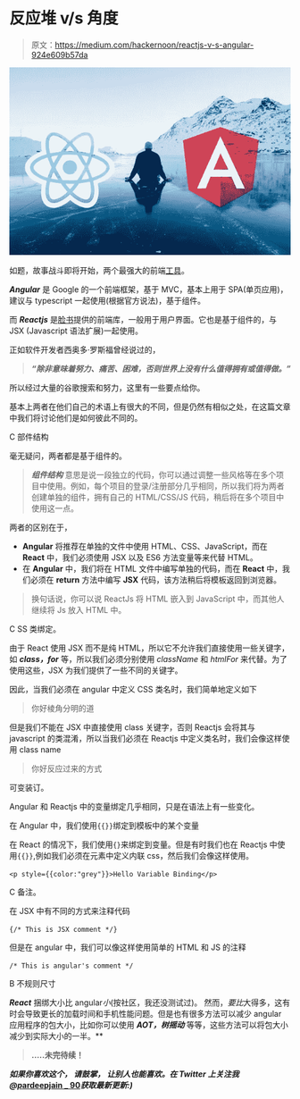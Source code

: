 # 反应堆 v/s 角度

> 原文：<https://medium.com/hackernoon/reactjs-v-s-angular-924e609b57da>

![](img/4c3a7c3d5c416019367e28ecb52602ef.png)

如题，故事战斗即将开始，两个最强大的前端[工具](https://hackernoon.com/tagged/tools)。

***Angular*** 是 Google 的一个前端框架，基于 MVC，基本上用于 SPA(单页应用)，建议与 typescript 一起使用(根据官方说法)，基于组件。

而 ***Reactjs*** 是[脸书](https://hackernoon.com/tagged/facebook)提供的前端库，一般用于用户界面。它也是基于组件的，与 JSX (Javascript 语法扩展)一起使用。

正如软件开发者西奥多·罗斯福曾经说过的，

> ***“除非意味着努力、痛苦、困难，否则世界上没有什么值得拥有或值得做。”***

所以经过大量的谷歌搜索和努力，这里有一些要点给你。

基本上两者在他们自己的术语上有很大的不同，但是仍然有相似之处，在这篇文章中我们将讨论他们是如何彼此不同的。

C 部件结构

毫无疑问，两者都是基于组件的。

> ***组件结构*** 意思是说一段独立的代码，你可以通过调整一些风格等在多个项目中使用。例如，每个项目的登录/注册部分几乎相同，所以我们将为两者创建单独的组件，拥有自己的 HTML/CSS/JS 代码，稍后将在多个项目中使用这一点。

两者的区别在于，

*   **Angular** 将推荐在单独的文件中使用 HTML、CSS、JavaScript，而在 **React** 中，我们必须使用 JSX 以及 ES6 方法变量等来代替 HTML。
*   在 **Angular** 中，我们将在 HTML 文件中编写单独的代码，而在 **React** 中，我们必须在 **return** 方法中编写 **JSX** 代码，该方法稍后将模板返回到浏览器。

> 换句话说，你可以说 ReactJs 将 HTML 嵌入到 JavaScript 中，而其他人继续将 Js 放入 HTML 中。

C SS 类绑定。

由于 React 使用 JSX 而不是纯 HTML，所以它不允许我们直接使用一些关键字，如 ***class，for*** 等，所以我们必须分别使用 *className* 和 *htmlFor* 来代替。为了使用这些，JSX 为我们提供了一些不同的关键字。

因此，当我们必须在 angular 中定义 CSS 类名时，我们简单地定义如下

> 你好棱角分明的道

但是我们不能在 JSX 中直接使用 class 关键字，否则 Reactjs 会将其与 javascript 的类混淆，所以当我们必须在 Reactjs 中定义类名时，我们会像这样使用 class name

> 你好反应过来的方式

可变装订。

Angular 和 Reactjs 中的变量绑定几乎相同，只是在语法上有一些变化。

在 Angular 中，我们使用`{{}}`绑定到模板中的某个变量

在 React 的情况下，我们使用`{}`来绑定到变量。但是有时我们也在 Reactjs 中使用`{{}}`,例如我们必须在元素中定义内联 css，然后我们会像这样使用。

`<p style={{color:"grey"}}>Hello Variable Binding</p>`

C 备注。

在 JSX 中有不同的方式来注释代码

`{/* This is JSX comment */}`

但是在 angular 中，我们可以像这样使用简单的 HTML 和 JS 的注释

`/* This is angular's comment */`

B 不规则尺寸

***React*** 捆绑大小比 angular*小*(按社区，我还没测试过)。
然而，*要比*大得多，这有时会导致更长的加载时间和手机性能问题。但是也有很多方法可以减少 angular 应用程序的包大小，比如你可以使用 ***AOT，树摇动*** 等等，这些方法可以将包大小减少到实际大小的一半。**

> ****…..未完待续！****

***如果你喜欢这个，* ***请鼓掌，*** *让别人也能喜欢。在 Twitter 上关注我@*[***p*ardeepjain _ 90**](https://twitter.com/Pardeepjain_90)*获取最新更新:)***